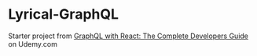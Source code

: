 # Lyrical-GraphQL

Starter project from [GraphQL with React: The Complete Developers Guide](https://www.udemy.com/course/graphql-with-react-course/) on Udemy.com
